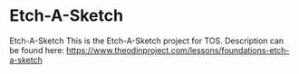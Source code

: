 # Etch-A-Sketch
Etch-A-Sketch
This is the Etch-A-Sketch project for TOS.  Description can be found here: https://www.theodinproject.com/lessons/foundations-etch-a-sketch
